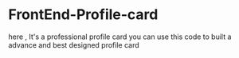 # FrontEnd-Profile-card
here , It's a professional profile card you can use this code to built a advance and best designed profile card 
